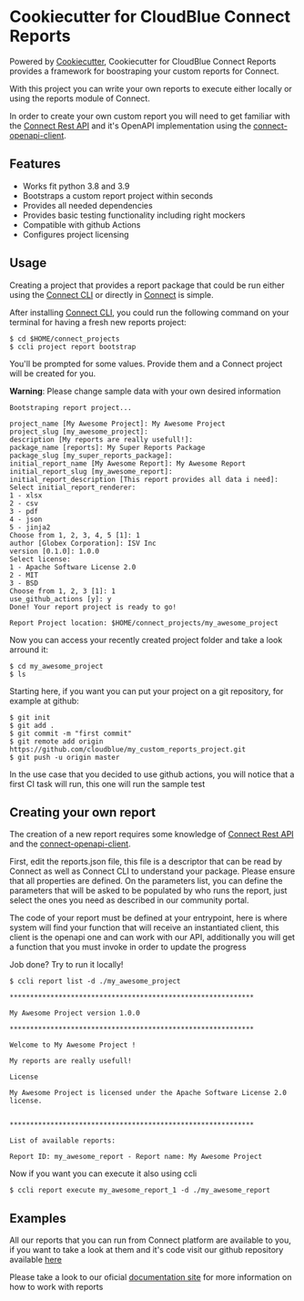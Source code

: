 # Cookiecutter for CloudBlue Connect Reports  
  
Powered by [Cookiecutter](https://github.com/cookiecutter/cookiecutter), Cookiecutter for CloudBlue Connect Reports provides a framework for boostraping your custom reports for Connect.

With this project you can write your own reports to execute either locally or using the reports module of Connect.

In order to create your own custom report you will need to get familiar with the [Connect Rest API](https://connect.cloudblue.com/community/api/) and it's OpenAPI implementation using the [connect-openapi-client](https://github.com/cloudblue/connect-python-openapi-client).

## Features

* Works fit python 3.8 and 3.9
* Bootstraps a custom report project within seconds
* Provides all needed dependencies
* Provides basic testing functionality including right mockers
* Compatible with github Actions
* Configures project licensing

## Usage

Creating a project that provides a report package that could be run either using the [Connect CLI](https://github.com/cloudblue/connect-cli) or directly in [Connect](https://connect.cloudblue.com) is simple.

After installing [Connect CLI](https://github.com/cloudblue/connect-cli), you could run the following command on your terminal for having a fresh new reports project:

	$ cd $HOME/connect_projects
	$ ccli project report bootstrap
 
You'll be prompted for some values. Provide them and a Connect project will be created for you.

**Warning**: Please change sample data with your own desired information

	Bootstraping report project...

	project_name [My Awesome Project]: My Awesome Project
	project_slug [my_awesome_project]:
	description [My reports are really usefull!]:
	package_name [reports]: My Super Reports Package
	package_slug [my_super_reports_package]:
	initial_report_name [My Awesome Report]: My Awesome Report
	initial_report_slug [my_awesome_report]:
	initial_report_description [This report provides all data i need]:
	Select initial_report_renderer:
	1 - xlsx
	2 - csv
	3 - pdf
	4 - json
	5 - jinja2
	Choose from 1, 2, 3, 4, 5 [1]: 1
	author [Globex Corporation]: ISV Inc
	version [0.1.0]: 1.0.0
	Select license:
	1 - Apache Software License 2.0
	2 - MIT
	3 - BSD
	Choose from 1, 2, 3 [1]: 1
	use_github_actions [y]: y
	Done! Your report project is ready to go!

	Report Project location: $HOME/connect_projects/my_awesome_project

Now you can access your recently created project folder and take a look arround it:

	$ cd my_awesome_project
	$ ls

Starting here, if you want you can put your project on a git repository, for example at github:

	$ git init
	$ git add .
	$ git commit -m "first commit"
	$ git remote add origin https://github.com/cloudblue/my_custom_reports_project.git
	$ git push -u origin master

In the use case that you decided to use github actions, you will notice that a first CI task will run, this one will run the sample test

## Creating your own report

The creation of a new report requires some knowledge of [Connect Rest API](https://connect.cloudblue.com/community/api/) and the [connect-openapi-client](https://github.com/cloudblue/connect-python-openapi-client). 

First, edit the reports.json file, this file is a descriptor that can be read by Connect as well as Connect CLI to understand your package. Please ensure that all properties are defined. On the parameters list, you can define the parameters that will be asked to be populated by who runs the report, just select the ones you need as described in our community portal.

The code of your report must be defined at your entrypoint, here is where system will find your function that will receive an instantiated client, this client is the openapi one and can work with our API, additionally you will get a function that you must invoke in order to update the progress

Job done? Try to run it locally!

	$ ccli report list -d ./my_awesome_project

	************************************************************

	My Awesome Project version 1.0.0

	************************************************************

	Welcome to My Awesome Project !

	My reports are really usefull!

	License

	My Awesome Project is licensed under the Apache Software License 2.0 license.


	************************************************************

	List of available reports:

	Report ID: my_awesome_report - Report name: My Awesome Project

Now if you want you can execute it also using ccli

	$ ccli report execute my_awesome_report_1 -d ./my_awesome_report

## Examples

All our reports that you can run from Connect platform are available to you, if you want to take a look at them and it's code visit our github repository available [here](https://github.com/cloudblue/connect-reports)

Please take a look to our oficial [documentation site](https://connect.cloudblue.com) for more information on how to work with reports
